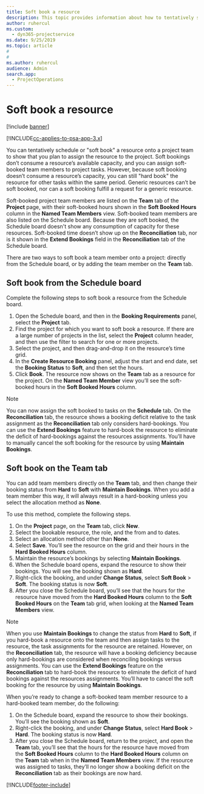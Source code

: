 ```yaml
---
title: Soft book a resource
description: This topic provides information about how to tentatively schedule or soft book project team members.
author: ruhercul
ms.custom: 
  - dyn365-projectservice
ms.date: 9/25/2019
ms.topic: article
#
#
ms.author: ruhercul
audience: Admin
search.app: 
  - ProjectOperations
---
```


# Soft book a resource

[!include [banner](../includes/psa-now-project-operations.md)]

[!INCLUDE[cc-applies-to-psa-app-3.x](../includes/cc-applies-to-psa-app-3x.md)]

You can tentatively schedule or "soft book" a resource onto a project team to show that you plan to assign the resource to the project. Soft bookings don’t consume a resource’s available capacity, and you can assign soft-booked team members to project tasks. However, because soft booking doesn’t consume a resource’s capacity, you can still "hard book" the resource for other tasks within the same period. Generic resources can’t be soft booked, nor can a soft booking fulfill a request for a generic resource.

Soft-booked project team members are listed on the **Team** tab of the **Project** page, with their soft-booked hours shown in the **Soft Booked Hours** column in the **Named Team Members** view. Soft-booked team members are also listed on the Schedule board. Because they are soft booked, the Schedule board doesn't show any consumption of capacity for these resources. Soft-booked time doesn’t show up on the **Reconciliation** tab, nor is it shown in the **Extend Bookings** field in the **Reconciliation** tab of the Schedule board. 

There are two ways to soft book a team member onto a project: directly from the Schedule board, or by adding the team member on the **Team** tab. 

## Soft book from the Schedule board
Complete the following steps to soft book a resource from the Schedule board. 

1. Open the Schedule board, and then in the **Booking Requirements** panel, select the **Project** tab.
2. Find the project for which you want to soft book a resource. If there are a large number of projects in the list, select the **Project** column header, and then use the filter to search for one or more projects.
3. Select the project, and then drag-and-drop it on the resource’s time grid.
5. In the **Create Resource Booking** panel, adjust the start and end date, set the **Booking Status** to **Soft**, and then set the hours. 
6. Click **Book**. The resource now shows on the **Team** tab as a resource for the project. On the **Named Team Member** view you’ll see the soft-booked hours in the **Soft Booked Hours** column.

> [!NOTE]
> You can now assign the soft booked to tasks on the **Schedule** tab. On the **Reconciliation** tab, the resource shows a booking deficit relative to the task assignment as the **Reconciliation** tab only considers hard-bookings. You can use the **Extend Bookings** feature to hard-book the resource to eliminate the deficit of hard-bookings against the resources assignments. You’ll have to manually cancel the soft booking for the resource by using **Maintain Bookings**.

## Soft book on the Team tab

You can add team members directly on the **Team** tab, and then change their booking status from **Hard** to **Soft** with **Maintain Bookings**. When you add a team member this way, it will always result in a hard-booking unless you select the allocation method as **None**.

To use this method, complete the following steps.

1. On the **Project** page, on the **Team** tab, click **New**.
2. Select the bookable resource, the role, and the from and to dates.
3. Select an allocation method other than **None**.
4. Select **Save**. You’ll see the resource on the grid and their hours in the **Hard Booked Hours** column.
5. Maintain the resource’s bookings by selecting **Maintain Bookings**.
6. When the Schedule board opens, expand the resource to show their bookings. You will see the booking shown as **Hard**.
7. Right-click the booking, and under **Change Status**, select **Soft Book** \> **Soft**. The booking status is now **Soft**.
8. After you close the Schedule board, you’ll see that the hours for the resource have moved from the **Hard Booked Hours** column to the **Soft Booked Hours** on the **Team** tab grid, when looking at the **Named Team Members** view.

> [!NOTE]
> When you use **Maintain Bookings** to change the status from **Hard** to **Soft**, if you hard-book a resource onto the team and then assign tasks to the resource, the task assignments for the resource are retained. However, on the **Reconciliation** tab, the resource will have a booking deficiency because only hard-bookings are considered when reconciling bookings versus assignments. You can use the **Extend Bookings** feature on the **Reconciliation** tab to hard-book the resource to eliminate the deficit of hard bookings against the resources assignments. You’ll have to cancel the soft booking for the resource by using **Maintain Bookings**.

When you’re ready to change a soft-booked team member resource to a hard-booked team member, do the following:

1. On the Schedule board, expand the resource to show their bookings. You’ll see the booking shown as **Soft**.
2. Right-click the booking, and under **Change Status**, select **Hard Book** \> **Hard**. The booking status is now **Hard**.
3. After you close the Schedule board, return to the project, and open the **Team** tab, you’ll see that the hours for the resource have moved from the **Soft Booked Hours** column to the **Hard Booked Hours** column on the **Team** tab when in the **Named Team Members** view. If the resource was assigned to tasks, they’ll no longer show a booking deficit on the **Reconciliation** tab as their bookings are now hard.



[!INCLUDE[footer-include](../includes/footer-banner.md)]